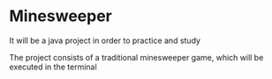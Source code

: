 # Minesweeper

It will be a java project in order to practice and study

The project consists of a traditional minesweeper game, which will be executed in the terminal
